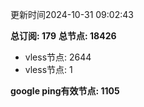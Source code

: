 更新时间2024-10-31 09:02:43

**总订阅: 179**
**总节点: 18426**
- vless节点: 2644
- vless节点: 1

**google ping有效节点: 1105**
